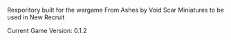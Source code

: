 Resporitory built for the wargame From Ashes by Void Scar Miniatures to be used in New Recruit

Current Game Version: 0.1.2
